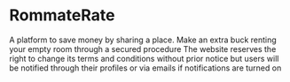 # RommateRate
A platform to save money by sharing a place. Make an extra buck renting your empty room through a secured procedure
The website reserves the right to change its terms and conditions without prior notice but users will be notified through their profiles or via emails if notifications are turned on
